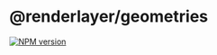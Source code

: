 # @renderlayer/geometries

[![NPM version][npm-badge]][npm-url]

[npm-badge]: https://img.shields.io/npm/v/@renderlayer/geometries
[npm-url]: https://www.npmjs.com/package/@renderlayer/geometries
